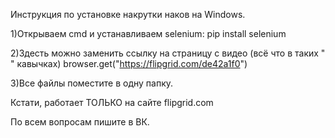 Инструкция по установке накрутки наков на Windows.

1)Открываем cmd и устанавливаем selenium:
    pip install selenium

2)Здесть можно заменить ссылку на страницу с видео (всё что в таких " " кавычках)
    browser.get("https://flipgrid.com/de42a1f0")

3)Все файлы поместите в одну папку.

Кстати, работает ТОЛЬКО на сайте flipgrid.com

По всем вопросам пишите в ВК.
